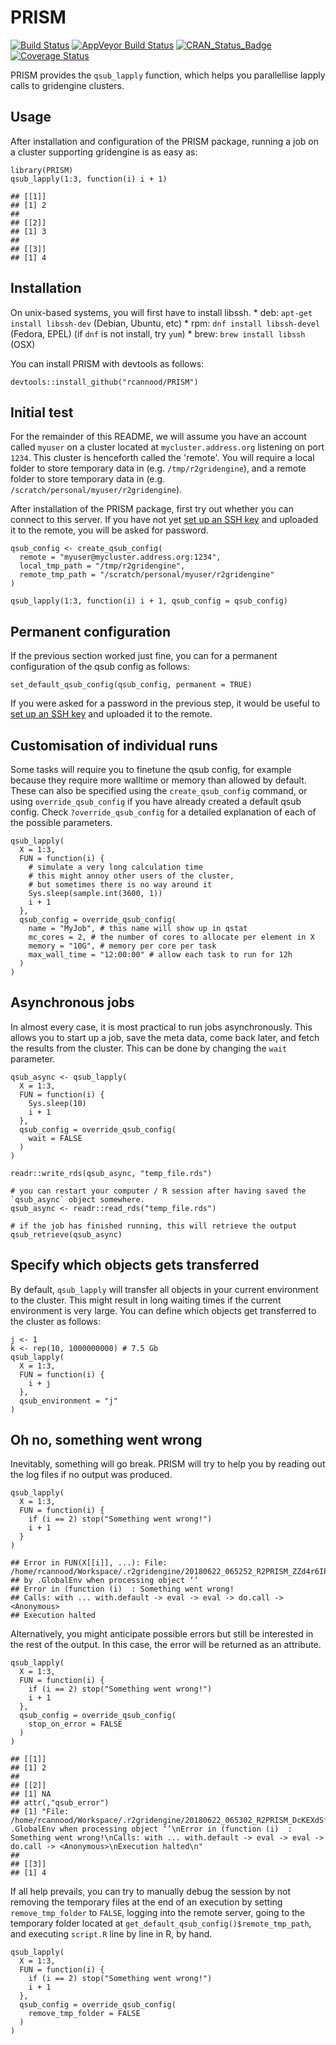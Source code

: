 <!-- README.md is generated from README.Rmd. Please edit that file -->
PRISM
=====

[![Build
Status](https://travis-ci.org/rcannood/PRISM.svg?branch=master)](https://travis-ci.org/rcannood/PRISM)
[![AppVeyor Build
Status](https://ci.appveyor.com/api/projects/status/github/rcannood/PRISM?branch=master&svg=true)](https://ci.appveyor.com/project/rcannood/PRISM)
[![CRAN\_Status\_Badge](https://www.r-pkg.org/badges/version/PRISM)](https://cran.r-project.org/package=PRISM)
[![Coverage
Status](https://codecov.io/gh/rcannood/PRISM/branch/master/graph/badge.svg)](https://codecov.io/gh/rcannood/PRISM?branch=master)

PRISM provides the `qsub_lapply` function, which helps you parallellise
lapply calls to gridengine clusters.

Usage
-----

After installation and configuration of the PRISM package, running a job
on a cluster supporting gridengine is as easy as:

    library(PRISM)
    qsub_lapply(1:3, function(i) i + 1)

    ## [[1]]
    ## [1] 2
    ## 
    ## [[2]]
    ## [1] 3
    ## 
    ## [[3]]
    ## [1] 4

Installation
------------

On unix-based systems, you will first have to install libssh. \* deb:
`apt-get install libssh-dev` (Debian, Ubuntu, etc) \* rpm:
`dnf install libssh-devel` (Fedora, EPEL) (if `dnf` is not install, try
`yum`) \* brew: `brew install libssh` (OSX)

You can install PRISM with devtools as follows:

    devtools::install_github("rcannood/PRISM")

Initial test
------------

For the remainder of this README, we will assume you have an account
called `myuser` on a cluster located at `mycluster.address.org`
listening on port `1234`. This cluster is henceforth called the
'remote'. You will require a local folder to store temporary data in
(e.g. `/tmp/r2gridengine`), and a remote folder to store temporary data
in (e.g. `/scratch/personal/myuser/r2gridengine`).

After installation of the PRISM package, first try out whether you can
connect to this server. If you have not yet [set up an SSH
key](https://www.digitalocean.com/community/tutorials/how-to-set-up-ssh-keys--2)
and uploaded it to the remote, you will be asked for password.

    qsub_config <- create_qsub_config(
      remote = "myuser@mycluster.address.org:1234",
      local_tmp_path = "/tmp/r2gridengine",
      remote_tmp_path = "/scratch/personal/myuser/r2gridengine"
    )

    qsub_lapply(1:3, function(i) i + 1, qsub_config = qsub_config) 

Permanent configuration
-----------------------

If the previous section worked just fine, you can for a permanent
configuration of the qsub config as follows:

    set_default_qsub_config(qsub_config, permanent = TRUE)

If you were asked for a password in the previous step, it would be
useful to [set up an SSH
key](https://www.digitalocean.com/community/tutorials/how-to-set-up-ssh-keys--2)
and uploaded it to the remote.

Customisation of individual runs
--------------------------------

Some tasks will require you to finetune the qsub config, for example
because they require more walltime or memory than allowed by default.
These can also be specified using the `create_qsub_config` command, or
using `override_qsub_config` if you have already created a default qsub
config. Check `?override_qsub_config` for a detailed explanation of each
of the possible parameters.

    qsub_lapply(
      X = 1:3,
      FUN = function(i) {
        # simulate a very long calculation time
        # this might annoy other users of the cluster, 
        # but sometimes there is no way around it
        Sys.sleep(sample.int(3600, 1))
        i + 1
      },
      qsub_config = override_qsub_config(
        name = "MyJob", # this name will show up in qstat
        mc_cores = 2, # the number of cores to allocate per element in X
        memory = "10G", # memory per core per task
        max_wall_time = "12:00:00" # allow each task to run for 12h
      )
    )

Asynchronous jobs
-----------------

In almost every case, it is most practical to run jobs asynchronously.
This allows you to start up a job, save the meta data, come back later,
and fetch the results from the cluster. This can be done by changing the
`wait` parameter.

    qsub_async <- qsub_lapply(
      X = 1:3,
      FUN = function(i) {
        Sys.sleep(10)
        i + 1
      },
      qsub_config = override_qsub_config(
        wait = FALSE
      )
    )

    readr::write_rds(qsub_async, "temp_file.rds")

    # you can restart your computer / R session after having saved the `qsub_async` object somewhere.
    qsub_async <- readr::read_rds("temp_file.rds")

    # if the job has finished running, this will retrieve the output
    qsub_retrieve(qsub_async)

Specify which objects gets transferred
--------------------------------------

By default, `qsub_lapply` will transfer all objects in your current
environment to the cluster. This might result in long waiting times if
the current environment is very large. You can define which objects get
transferred to the cluster as follows:

    j <- 1
    k <- rep(10, 1000000000) # 7.5 Gb
    qsub_lapply(
      X = 1:3,
      FUN = function(i) {
        i + j
      },
      qsub_environment = "j"
    )

Oh no, something went wrong
---------------------------

Inevitably, something will go break. PRISM will try to help you by
reading out the log files if no output was produced.

    qsub_lapply(
      X = 1:3,
      FUN = function(i) {
        if (i == 2) stop("Something went wrong!")
        i + 1
      }
    )

    ## Error in FUN(X[[i]], ...): File: /home/rcannood/Workspace/.r2gridengine/20180622_065252_R2PRISM_ZZd4r6IPF2/log/log.2.e.txt
    ## by .GlobalEnv when processing object ‘’
    ## Error in (function (i)  : Something went wrong!
    ## Calls: with ... with.default -> eval -> eval -> do.call -> <Anonymous>
    ## Execution halted

Alternatively, you might anticipate possible errors but still be
interested in the rest of the output. In this case, the error will be
returned as an attribute.

    qsub_lapply(
      X = 1:3,
      FUN = function(i) {
        if (i == 2) stop("Something went wrong!")
        i + 1
      },
      qsub_config = override_qsub_config(
        stop_on_error = FALSE
      )
    )

    ## [[1]]
    ## [1] 2
    ## 
    ## [[2]]
    ## [1] NA
    ## attr(,"qsub_error")
    ## [1] "File: /home/rcannood/Workspace/.r2gridengine/20180622_065302_R2PRISM_DcKEXdSfY3/log/log.2.e.txt\nby .GlobalEnv when processing object ‘’\nError in (function (i)  : Something went wrong!\nCalls: with ... with.default -> eval -> eval -> do.call -> <Anonymous>\nExecution halted\n"
    ## 
    ## [[3]]
    ## [1] 4

If all help prevails, you can try to manually debug the session by not
removing the temporary files at the end of an execution by setting
`remove_tmp_folder` to `FALSE`, logging into the remote server, going to
the temporary folder located at
`get_default_qsub_config()$remote_tmp_path`, and executing `script.R`
line by line in R, by hand.

    qsub_lapply(
      X = 1:3,
      FUN = function(i) {
        if (i == 2) stop("Something went wrong!")
        i + 1
      },
      qsub_config = override_qsub_config(
        remove_tmp_folder = FALSE
      )
    )
